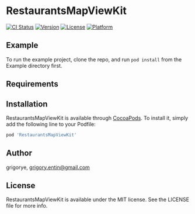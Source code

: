 # RestaurantsMapViewKit

[![CI Status](https://img.shields.io/travis/grigorye/RestaurantsMapViewKit.svg?style=flat)](https://travis-ci.org/grigorye/RestaurantsMapViewKit)
[![Version](https://img.shields.io/cocoapods/v/RestaurantsMapViewKit.svg?style=flat)](https://cocoapods.org/pods/RestaurantsMapViewKit)
[![License](https://img.shields.io/cocoapods/l/RestaurantsMapViewKit.svg?style=flat)](https://cocoapods.org/pods/RestaurantsMapViewKit)
[![Platform](https://img.shields.io/cocoapods/p/RestaurantsMapViewKit.svg?style=flat)](https://cocoapods.org/pods/RestaurantsMapViewKit)

## Example

To run the example project, clone the repo, and run `pod install` from the Example directory first.

## Requirements

## Installation

RestaurantsMapViewKit is available through [CocoaPods](https://cocoapods.org). To install
it, simply add the following line to your Podfile:

```ruby
pod 'RestaurantsMapViewKit'
```

## Author

grigorye, grigory.entin@gmail.com

## License

RestaurantsMapViewKit is available under the MIT license. See the LICENSE file for more info.
